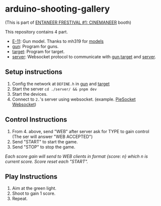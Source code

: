 # arduino-shooting-gallery

(This is part of [ENTANEER FRESTIVAL #1: CINEMANEER](https://www.facebook.com/cinemaneer65) booth)

This repository contains 4 part.

- [E-11](E-11/): Gun model. Thanks to mh319 for [models](https://www.thingiverse.com/thing:2415489)
- [gun](gun/): Program for guns.
- [target](target/): Program for target.
- [server](server/): Websocket protocol to communicate with [gun](gun/),[target](target/) and [server](target/).

## Setup instructions

1. Config the network at `DEFINE.h` in [gun](gun/) and [target](target/)
2. Start the server `cd ./server/ && pnpm dev`
3. Start the devices.
4. Connect to `2.`'s server using websocket. (example. [PieSocket Websocket](https://chrome.google.com/webstore/detail/piesocket-websocket-teste/oilioclnckkoijghdniegedkbocfpnip))

## Control Instructions

1. From 4. above, send "WEB" after server ask for TYPE to gain control (The ser will answer "WEB ACCEPTED")
2. Send "START" to start the game.
3. Send "STOP" to stop the game.

*Each score gain will send to WEB clients in format {score: n} which n is current score. Score reset each "START".*

## Play Instructions

1. Aim at the green light.
2. Shoot to gain 1 score.
3. Repeat.
